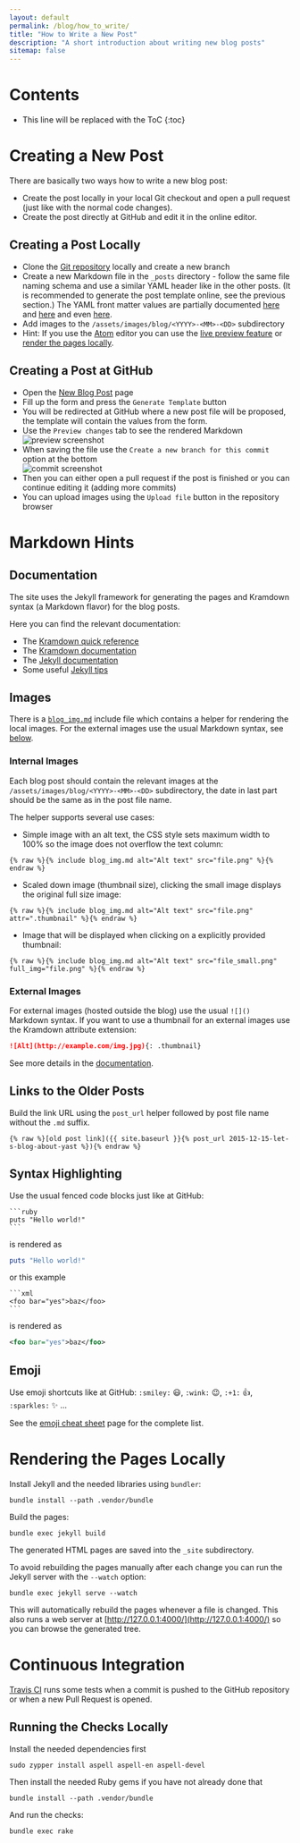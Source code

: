 ```yaml
---
layout: default
permalink: /blog/how_to_write/
title: "How to Write a New Post"
description: "A short introduction about writing new blog posts"
sitemap: false
---
```


# Contents

* This line will be replaced with the ToC
{:toc}


# Creating a New Post

There are basically two ways how to write a new blog post:

- Create the post locally in your local Git checkout and open a pull request
  (just like with the normal code changes).
- Create the post directly at GitHub and edit it in the online editor.

## Creating a Post Locally

- Clone the [Git repository](https://github.com/yast/yast.github.io) locally
  and create a new branch
- Create a new Markdown file in the `_posts` directory - follow the same file
  naming schema and use a similar YAML header like in the other posts. (It
  is recommended to generate the post template online, see the previous section.)
  The YAML front matter values are partially documented
  [here](https://jekyllrb.com/docs/frontmatter/) and
  [here](http://jekyll.tips/jekyll-casts/front-matter/) and even
  [here](https://github.com/jekyll/jekyll-sitemap#exclusions).
- Add images to the `/assets/images/blog/<YYYY>-<MM>-<DD>` subdirectory
- Hint: If you use the [Atom](https://atom.io/) editor you can use the
  [live preview feature](https://www.youtube.com/watch?v=5fZ9SlUoOqQ) or
  [render the pages locally](#rendering-the-pages-locally).

## Creating a Post at GitHub

- Open the [New Blog Post](https://yast.github.io/blog/new_post) page
- Fill up the form and press the `Generate Template` button
- You will be redirected at GitHub where a new post file will be proposed,
  the template will contain the values from the form.
- Use the `Preview changes` tab to see the rendered Markdown  
  ![preview screenshot]({{site.baseurl}}/assets/images/blog/new-post/preview.png)
- When saving the file use the `Create a new branch for this commit` option at the bottom  
  ![commit screenshot]({{site.baseurl}}/assets/images/blog/new-post/commit.png)
- Then you can either open a pull request if the post is finished or you can
  continue editing it (adding more commits)
- You can upload images using the `Upload file` button in the repository browser

# Markdown Hints

## Documentation

The site uses the Jekyll framework for generating the pages and Kramdown
syntax (a Markdown flavor) for the blog posts.

Here you can find the relevant documentation:

- The [Kramdown quick reference](https://kramdown.gettalong.org/quickref.html)
- The [Kramdown documentation](https://kramdown.gettalong.org/syntax.html)
- The [Jekyll documentation](http://jekyllrb.com/docs/home/)
- Some useful [Jekyll tips](http://jekyll.tips/)

## Images

There is a [`blog_img.md`](https://github.com/yast/yast.github.io/blob/master/_includes/blog_img.md)
include file which contains a helper for rendering the local images. For the
external images use the usual Markdown syntax, see [below](#external-images).

### Internal Images

Each blog post should contain the relevant images at the
`/assets/images/blog/<YYYY>-<MM>-<DD>` subdirectory, the date in last part
should be the same as in the post file name.

The helper supports several use cases:

- Simple image with an alt text, the CSS style sets maximum width to 100%
  so the image does not overflow the text column:

```liquid
{% raw %}{% include blog_img.md alt="Alt text" src="file.png" %}{% endraw %}
```

- Scaled down image (thumbnail size), clicking the small image displays
the original full size image:

```liquid
{% raw %}{% include blog_img.md alt="Alt text" src="file.png" attr=".thumbnail" %}{% endraw %}
```

- Image that will be displayed when clicking on a explicitly provided thumbnail:

```liquid
{% raw %}{% include blog_img.md alt="Alt text" src="file_small.png" full_img="file.png" %}{% endraw %}
```

### External Images

For external images (hosted outside the blog) use the usual `![]()` Markdown
syntax. If you want to use a thumbnail for an external images use the
Kramdown attribute extension:

```markdown
![Alt](http://example.com/img.jpg){: .thumbnail}
```

See more details in the [documentation](https://kramdown.gettalong.org/syntax.html#images).

## Links to the Older Posts

Build the link URL using the `post_url` helper followed by post file name
without the `.md` suffix.

```liquid
{% raw %}[old post link]({{ site.baseurl }}{% post_url 2015-12-15-let-s-blog-about-yast %}){% endraw %}
```

## Syntax Highlighting

Use the usual fenced code blocks just like at GitHub:

    ```ruby
    puts "Hello world!"
    ```

is rendered as

```ruby
puts "Hello world!"
```

or this example

    ```xml
    <foo bar="yes">baz</foo>
    ```

is rendered as

```xml
<foo bar="yes">baz</foo>
```

## Emoji

Use emoji shortcuts like at GitHub: `:smiley:` :smiley:, `:wink:` :wink:,
`:+1:` :+1:, `:sparkles:` :sparkles: ...

See the [emoji cheat sheet](http://www.webpagefx.com/tools/emoji-cheat-sheet/)
page for the complete list.

# Rendering the Pages Locally

Install Jekyll and the needed libraries using `bundler`:

    bundle install --path .vendor/bundle

Build the pages:

    bundle exec jekyll build

The generated HTML pages are saved into the `_site` subdirectory.

To avoid rebuilding the pages manually after each change you can run the Jekyll
server with the `--watch` option:

    bundle exec jekyll serve --watch

This will automatically rebuild the pages whenever a file is changed.
This also runs a web server at [http://127.0.0.1:4000/](http://127.0.0.1:4000/)
so you can browse the generated tree.

# Continuous Integration

[Travis CI](https://travis-ci.org/) runs some tests when a commit is pushed
to the GitHub repository or when a new Pull Request is opened.

## Running the Checks Locally

Install the needed dependencies first

    sudo zypper install aspell aspell-en aspell-devel

Then install the needed Ruby gems if you have not already done that

    bundle install --path .vendor/bundle

And run the checks:

    bundle exec rake
